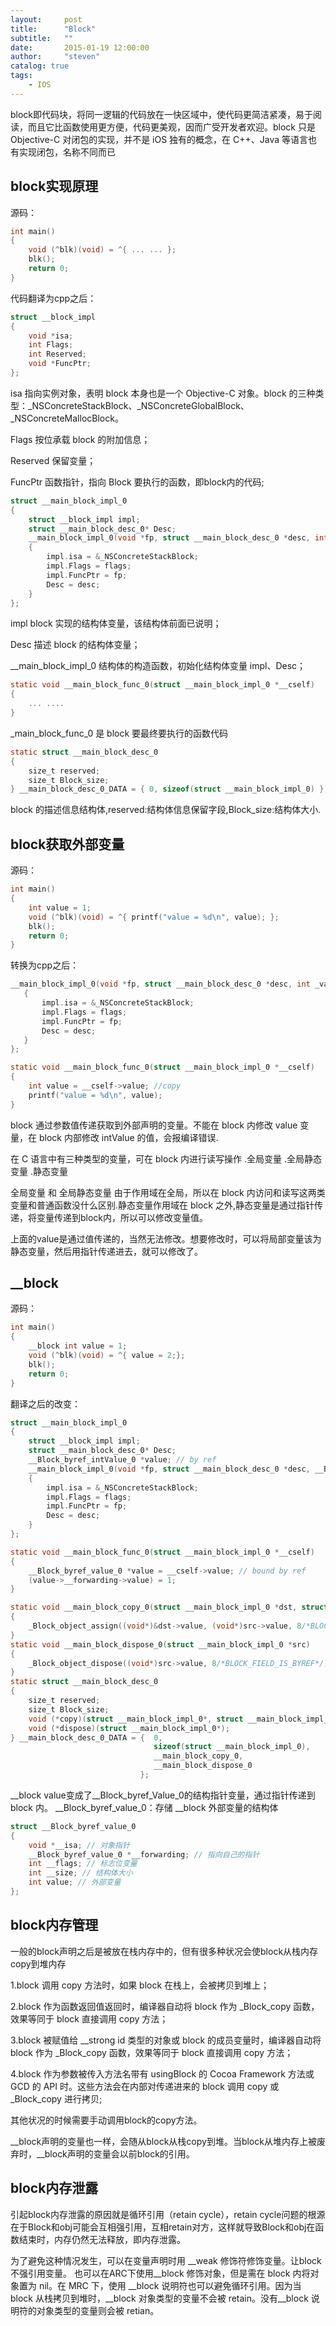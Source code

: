 ```yaml
---
layout:     post
title:      "Block"
subtitle:   ""
date:       2015-01-19 12:00:00
author:     "steven"
catalog: true
tags:
    - IOS
---
```


block即代码块，将同一逻辑的代码放在一快区域中，使代码更简洁紧凑，易于阅读，而且它比函数使用更方便，代码更美观，因而广受开发者欢迎。block 只是 Objective-C 对闭包的实现，并不是 iOS 独有的概念，在 C++、Java 等语言也有实现闭包，名称不同而已

block实现原理
----

源码：

```Objective-C
int main()
{
    void (^blk)(void) = ^{ ... ... };
    blk();
    return 0;
}
```

代码翻译为cpp之后：

```Objective-C
struct __block_impl
{
    void *isa;
    int Flags;
    int Reserved;
    void *FuncPtr;
};
```

isa 指向实例对象，表明 block 本身也是一个 Objective-C 对象。block 的三种类型：_NSConcreteStackBlock、_NSConcreteGlobalBlock、_NSConcreteMallocBlock。

Flags
按位承载 block 的附加信息；

Reserved
保留变量；

FuncPtr
函数指针，指向 Block 要执行的函数，即block内的代码;

```Objective-C
struct __main_block_impl_0
{
    struct __block_impl impl;
    struct __main_block_desc_0* Desc;
    __main_block_impl_0(void *fp, struct __main_block_desc_0 *desc, int flags=0)
    {
        impl.isa = &_NSConcreteStackBlock;
        impl.Flags = flags;
        impl.FuncPtr = fp;
        Desc = desc;
    }
};
```

impl
block 实现的结构体变量，该结构体前面已说明；

Desc
描述 block 的结构体变量；

\_\_main_block_impl_0
结构体的构造函数，初始化结构体变量 impl、Desc；

```Objective-C
static void __main_block_func_0(struct __main_block_impl_0 *__cself)
{
    ... ....
}
```
\_main_block_func_0 是 block 要最终要执行的函数代码

```Objective-C
static struct __main_block_desc_0
{
    size_t reserved;
    size_t Block_size;
} __main_block_desc_0_DATA = { 0, sizeof(struct __main_block_impl_0) };
```
block 的描述信息结构体,reserved:结构体信息保留字段,Block_size:结构体大小.


block获取外部变量
----
源码：

```Objective-C
int main()
{
    int value = 1;
    void (^blk)(void) = ^{ printf("value = %d\n", value); };
    blk();
    return 0;
}
```
转换为cpp之后：

```Objective-C
__main_block_impl_0(void *fp, struct __main_block_desc_0 *desc, int _value, int flags=0) : intValue(_intValue)
   {
       impl.isa = &_NSConcreteStackBlock;
       impl.Flags = flags;
       impl.FuncPtr = fp;
       Desc = desc;
   }
};

static void __main_block_func_0(struct __main_block_impl_0 *__cself)
{
    int value = __cself->value; //copy
    printf("value = %d\n", value);
}
```
block 通过参数值传递获取到外部声明的变量。不能在 block 内修改 value 变量，在 block 内部修改 intValue 的值，会报编译错误.

在 C 语言中有三种类型的变量，可在 block 内进行读写操作
.全局变量
.全局静态变量
.静态变量

全局变量 和 全局静态变量 由于作用域在全局，所以在 block 内访问和读写这两类变量和普通函数没什么区别.静态变量作用域在 block 之外,静态变量是通过指针传递，将变量传递到block内，所以可以修改变量值。

上面的value是通过值传递的，当然无法修改。想要修改时，可以将局部变量该为静态变量，然后用指针传递进去，就可以修改了。


__block
----

源码：

```Objective-C
int main()
{
    __block int value = 1;
    void (^blk)(void) = ^{ value = 2;};
    blk();
    return 0;
}
```

翻译之后的改变：
```Objective-C
struct __main_block_impl_0
{
    struct __block_impl impl;
    struct __main_block_desc_0* Desc;
    __Block_byref_intValue_0 *value; // by ref
    __main_block_impl_0(void *fp, struct __main_block_desc_0 *desc, __Block_byref_value_0 *_value, int flags=0) : intValue(_intValue->__forwarding)
    {
        impl.isa = &_NSConcreteStackBlock;
        impl.Flags = flags;
        impl.FuncPtr = fp;
        Desc = desc;
    }
};

static void __main_block_func_0(struct __main_block_impl_0 *__cself)
{
    __Block_byref_value_0 *value = __cself->value; // bound by ref
    (value->__forwarding->value) = 1;
}

static void __main_block_copy_0(struct __main_block_impl_0 *dst, struct __main_block_impl_0 *src)
{
    _Block_object_assign((void*)&dst->value, (void*)src->value, 8/*BLOCK_FIELD_IS_BYREF*/);
}
static void __main_block_dispose_0(struct __main_block_impl_0 *src)
{
    _Block_object_dispose((void*)src->value, 8/*BLOCK_FIELD_IS_BYREF*/);
}
static struct __main_block_desc_0
{
    size_t reserved;
    size_t Block_size;
    void (*copy)(struct __main_block_impl_0*, struct __main_block_impl_0*);
    void (*dispose)(struct __main_block_impl_0*);
} __main_block_desc_0_DATA = {  0,
                                sizeof(struct __main_block_impl_0),
                                __main_block_copy_0,
                                __main_block_dispose_0
                             };
```

\_\_block value变成了\_\_Block_byref_Value_0的结构指针变量，通过指针传递到 block 内。
\_\_Block_byref_value_0：存储 \_\_block 外部变量的结构体

```Objective-C
struct __Block_byref_value_0
{
    void *__isa; // 对象指针
    __Block_byref_value_0 *__forwarding; // 指向自己的指针
    int __flags; // 标志位变量
    int __size; // 结构体大小
    int value; // 外部变量
};
```

block内存管理
----
一般的block声明之后是被放在栈内存中的，但有很多种状况会使block从栈内存copy到堆内存

1.block 调用 copy 方法时，如果 block 在栈上，会被拷贝到堆上；


2.block 作为函数返回值返回时，编译器自动将 block 作为 \_Block\_copy 函数，效果等同于 block 直接调用 copy 方法；


3.block 被赋值给 \_\_strong id 类型的对象或 block 的成员变量时，编译器自动将 block 作为 _Block_copy 函数，效果等同于 block 直接调用 copy 方法；

4.block 作为参数被传入方法名带有 usingBlock 的 Cocoa Framework 方法或 GCD 的 API 时。这些方法会在内部对传递进来的 block 调用 copy 或 \_Block\_copy 进行拷贝;

其他状况的时候需要手动调用block的copy方法。

\_\_block声明的变量也一样，会随从block从栈copy到堆。当block从堆内存上被废弃时，\_\_block声明的变量会以前block的引用。


block内存泄露
---

引起block内存泄露的原因就是循环引用（retain cycle），retain cycle问题的根源在于Block和obj可能会互相强引用，互相retain对方，这样就导致Block和obj在函数结束时，内存仍然无法释放，即内存泄露。

为了避免这种情况发生，可以在变量声明时用 \_\_weak 修饰符修饰变量。让block不强引用变量。
也可以在ARC下使用\_\_block 修饰对象，但是需在 block 内将对象置为 nil。在 MRC 下，使用 \_\_block 说明符也可以避免循环引用。因为当 block 从栈拷贝到堆时，\_\_block 对象类型的变量不会被 retain。没有__block 说明符的对象类型的变量则会被 retian。
